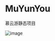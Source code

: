 # MuYunYou
慕云游静态项目

![image](https://user-images.githubusercontent.com/57652016/158006524-3126e00f-f485-46a9-8e60-bcc226092b3d.png)
